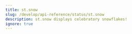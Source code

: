 ```yaml
---
title: st.snow
slug: /develop/api-reference/status/st.snow
description: st.snow displays celebratory snowflakes!
ignore: true
---
```


<Autofunction function="streamlit.snow" />
